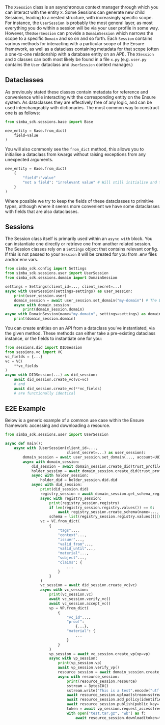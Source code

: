 The `XSession` class is an asynchronous context manager through which you can interact with the entity `X`. Some Sessions can generate new child Sessions, leading to a nested structure, with increasingly specific scope.
For instance, the `UserSession` is probably the most general layer, as most everything you do within a session will be via your user profile in some way. However, the`UserSession` can provide a `DomainSession` which narrows the scope to a specific `Domain` and so on and so forth.
Each `Session` contains various methods for interacting with a particular scope of the Ensure framework, as well as a dataclass containing metadata for that scope (often a one-to-one relationship with a database entity on an API).
The `XSession` and `X` classes can both most likely be found in a file `x.py` (e.g. `user.py` contains the `User` dataclass and `UserSession` context manager.)

## Dataclasses
As previously stated these classes contain metadata for reference and convenience while interacting with the corresponding entity on the Ensure system. As dataclasses they are effectively free of any logic, and can be used interchangeably with dictionaries.
The most common way to construct one is as follows:
```python
from simba_sdk.sessions.base import Base

new_entity = Base.from_dict(
    field=value
)
```

You will also commonly see the `from_dict` method, this allows you to initialise a dataclass from kwargs without raising exceptions from any unexpected arguments.

```python
new_entity = Base.from_dict(
    {
        "field":"value"
        "not a field": "irrelevant value" # Will still initialise and this field will be discarded.
    }
)
```

Where possible we try to keep the fields of these dataclasses to primitive types, although where it seems more convenient we have some dataclasses with fields that are also dataclasses.

## Sessions
The Session class itself is primarily used within an `async with` block. You can instantiate one directly or retrieve one from another related session. The Session classes rely on a `Settings` object that contains relevant config. If this is not passed to your `Session` it will be created for you from .env files and/or env vars.
```python
from simba_sdk.config import Settings
from simba_sdk.sessions.user import UserSession
from simba_sdk.sessions.domain import DomainSession

settings = Settings(client_id=..., client_secret=...)
async with UserSession(settings=settings) as user_session:
    print(user_session.user)
    domain_session = await user_session.set_domain("my-domain") # The DomainSession will inherit its Settings from the UserSession
    async with domain_session:
        print(domain_session.domain)
async with DomainSession(name="my-domain", settings=settings) as domain_session:
    print(domain_session.domain)
```

You can create entities on an API from a dataclass you've instantiated, via the given method. These methods can either take a pre-existing dataclass instance, or the fields to instantiate one for you:
```python
from sessions.did import DIDSession
from sessions.vc import VC
vc_fields = {...}
vc = VC(
    **vc_fields
)
async with DIDSession(...) as did_session:
    await did_session.create_vc(vc=vc)
    # and
    await did_session.create_vc(**vc_fields)
    # are functionally identical
```

## E2E Example

Below is a generic example of a common use case within the Ensure framework: accessing and downloading a resource.
```python
from simba_sdk.sessions.user import UserSession

async def main():
    async with (UserSession(client_id=...,
                            client_secret=...) as user_session):
        domain_session = await user_session.set_domain(..., account=UUID(...))
        async with domain_session:
            did_session = await domain_session.create_did(trust_profile=..., permission=..., seed=..., alias=..., nickname=..., public_name=...)
            holder_session = await domain_session.create_did(trust_profile=..., permission=..., seed=..., alias=..., nickname=..., public_name=...)
            async with holder_session:
                holder_did = holder_session.did.did
            async with did_session:
                print(did_session.did)
                registry_session = await domain_session.get_schema_registry()
                async with registry_session:
                    print(registry_session.registry)
                    if len(registry_session.registry.values()) == 0:
                        await registry_session.create_schema(name=..., attributes=[...])
                    schema = list(registry_session.registry.values())[0]
                vc = VC.from_dict(
                    {
                        "tags"...,
                        "context"...,
                        "issuer"...,
                        "valid_from"...,
                        "valid_until"...,
                        "material"...,
                        "subject"...,
                        "claims": {
                            ...
                        }
                    }
                )
                vc_session = await did_session.create_vc(vc)
                async with vc_session:
                    print(vc_session.vc)
                    await vc_session.verify_vc()
                    await vc_session.accept_vc()
                    vp = VP.from_dict(
                        {
                            "vc_id"...,
                            "proof":
                                {...},
                            "material": {
                                ...
                            }
                        }
                    )
                    vp_session = await vc_session.create_vp(vp=vp)
                    async with vp_session:
                        print(vp_session.vp)
                        await vp_session.verify_vp()
                        resource_session = await domain_session.create_resource(name=..., storage=..., tags=[...])
                        async with resource_session:
                            print(resource_session.resource)
                            sstream = BytesIO()
                            sstream.write("This is a test".encode("utf-8"))
                            await resource_session.upload(stream=sstream)
                            await resource_session.add_policy(identifier=..., criteria=[...])
                            await resource_session.publish(public_key=..., alias=domain_session.account.alias)
                            token = await vp_session.request_access(resource_id=resource_session.resource_id)
                            with open("test.tar.gz", "wb") as f:
                                await resource_session.download(token=token, out_stream=f)
```
